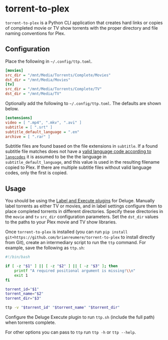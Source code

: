 # torrent-to-plex

`torrent-to-plex` is a Python CLI application that creates hard links or copies of completed movie or TV show torrents with the proper directory and file naming conventions for Plex.

## Configuration

Place the following in `~/.config/ttp.toml`.

```ini
[movies]
src_dir = "/mnt/Media/Torrents/Complete/Movies"
dst_dir = "/mnt/Media/Movies"
[tv]
src_dir = "/mnt/Media/Torrents/Complete/TV"
dst_dir = "/mnt/Media/TV"
```

Optionally add the following to `~/.config/ttp.toml`. The defaults are shown below.

```ini
[extensions]
video = [ ".mp4", ".mkv", ".avi" ]
subtitle = [ ".srt" ]
subtitle_default_language = ".en"
archive = [ ".rar" ]
```

Subtitle files are found based on the file extensions in `subtitle`. If a found subtitle file matches does not have a [valid language code according to `langcodes`](https://github.com/georgkrause/langcodes?tab=readme-ov-file#checking-validity) it is assumed to be the the language in `subtitle_default_language`, and this value is used in the resulting filename copied to Plex. If there are multiple subtitle files without valid language codes, only the first is copied.

## Usage

You should be using the [Label and Execute plugins](https://deluge-torrent.org/plugins/) for Deluge. Manually label torrents as either TV or movies, and in label settings configure them to place completed torrents in different directories. Specify these directories in the `movie` and `tv` `src_dir` configuration parameters. Set the `dst_dir` values to the paths to your Plex movie and TV show libraries.

Once `torrent-to-plex` is installed (you can run `pip install git+https://github.com/brianreumere/torrent-to-plex` to install directly from Git), create an intermediary script to run the `ttp` command. For example, save the following as `ttp.sh`:

```bash
#!/bin/bash

if [ -z "$1" ] || [ -z "$2" ] || [ -z "$3" ]; then
    printf "A required positional argument is missing!\\n"
    exit 1
fi

torrent_id="$1"
torrent_name="$2"
torrent_dir="$3"

ttp -v "$torrent_id" "$torrent_name" "$torrent_dir"
```

Configure the Deluge Execute plugin to run `ttp.sh` (include the full path) when torrents complete.

For other options you can pass to `ttp` run `ttp -h` or `ttp --help`.

